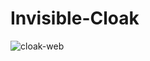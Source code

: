 # Invisible-Cloak
![cloak-web](https://user-images.githubusercontent.com/61585411/167294599-a43f7385-0380-4fff-bf59-3d6542c7e847.jpg)
